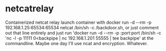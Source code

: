 # netcatrelay
Containerized netcat relay
launch container with docker run -d --rm -p 192.168.1.25:65534:65534 netcat /bin/sh -c /backdoor.sh, or just comment out that line entirely and just run 'docker run -d --rm -p <forwardinghost>:port:port /bin/sh -c 'nc -l -p 11111 0<backpipe | nc 192.168.1.201 55555 | tee backpipe' at the commandline. Maybe one day I'll use ncat and encryption. Whatever.
